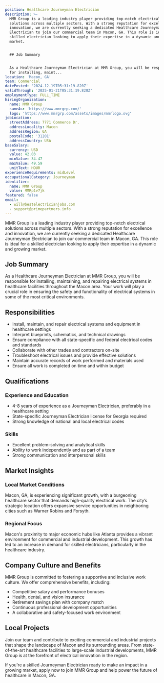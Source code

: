 ```yaml
---
position: Healthcare Journeyman Electrician
description: >-
  MMR Group is a leading industry player providing top-notch electrical
  solutions across multiple sectors. With a strong reputation for excellence and
  innovation, we are currently seeking a dedicated Healthcare Journeyman
  Electrician to join our commercial team in Macon, GA. This role is ideal for a
  skilled electrician looking to apply their expertise in a dynamic and growing
  market.


  ## Job Summary


  As a Healthcare Journeyman Electrician at MMR Group, you will be responsible
  for installing, maint...
location: 'Macon, GA'
team: Commercial
datePosted: '2024-12-19T05:31:19.820Z'
validThrough: '2025-01-21T05:31:19.820Z'
employmentType: FULL_TIME
hiringOrganization:
  name: MMR Group
  sameAs: 'https://www.mmrgrp.com/'
  logo: 'https://www.mmrgrp.com/assets/images/mmrlogo.svg'
jobLocation:
  streetAddress: 7771 Commerce Dr.
  addressLocality: Macon
  addressRegion: GA
  postalCode: '31201'
  addressCountry: USA
baseSalary:
  currency: USD
  value: 42.03
  minValue: 34.47
  maxValue: 49.59
  unitText: HOUR
experienceRequirements: midLevel
occupationalCategory: Journeyman
identifier:
  name: MMR Group
  value: MMRp1v7jk
featured: false
email:
  - will@bestelectricianjobs.com
  - support@primepartners.info
---
```




MMR Group is a leading industry player providing top-notch electrical solutions across multiple sectors. With a strong reputation for excellence and innovation, we are currently seeking a dedicated Healthcare Journeyman Electrician to join our commercial team in Macon, GA. This role is ideal for a skilled electrician looking to apply their expertise in a dynamic and growing market.

## Job Summary

As a Healthcare Journeyman Electrician at MMR Group, you will be responsible for installing, maintaining, and repairing electrical systems in healthcare facilities throughout the Macon area. Your work will play a crucial role in ensuring the safety and functionality of electrical systems in some of the most critical environments.

## Responsibilities

- Install, maintain, and repair electrical systems and equipment in healthcare settings
- Interpret blueprints, schematics, and technical drawings
- Ensure compliance with all state-specific and federal electrical codes and standards
- Collaborate with other trades and contractors on-site
- Troubleshoot electrical issues and provide effective solutions
- Maintain accurate records of work performed and materials used
- Ensure all work is completed on time and within budget

## Qualifications

### Experience and Education

- 4-8 years of experience as a Journeyman Electrician, preferably in a healthcare setting
- State-specific Journeyman Electrician license for Georgia required
- Strong knowledge of national and local electrical codes

### Skills

- Excellent problem-solving and analytical skills
- Ability to work independently and as part of a team
- Strong communication and interpersonal skills

## Market Insights

### Local Market Conditions

Macon, GA, is experiencing significant growth, with a burgeoning healthcare sector that demands high-quality electrical work. The city’s strategic location offers expansive service opportunities in neighboring cities such as Warner Robins and Forsyth.

### Regional Focus

Macon's proximity to major economic hubs like Atlanta provides a vibrant environment for commercial and industrial development. This growth has led to an increase in demand for skilled electricians, particularly in the healthcare industry.

## Company Culture and Benefits

MMR Group is committed to fostering a supportive and inclusive work culture. We offer comprehensive benefits, including:

- Competitive salary and performance bonuses
- Health, dental, and vision insurance
- Retirement savings plan with company match
- Continuous professional development opportunities
- A collaborative and safety-focused work environment

## Local Projects

Join our team and contribute to exciting commercial and industrial projects that shape the landscape of Macon and its surrounding areas. From state-of-the-art healthcare facilities to large-scale industrial developments, MMR Group is at the forefront of electrical innovation in the region.

If you're a skilled Journeyman Electrician ready to make an impact in a growing market, apply now to join MMR Group and help power the future of healthcare in Macon, GA.
